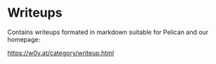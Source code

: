 # Writeups

Contains writeups formated in markdown suitable for Pelican and our homepage:

https://w0y.at/category/writeup.html


